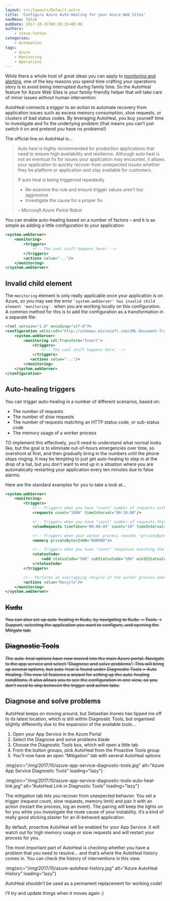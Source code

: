 ```yaml
---
layout: src/layouts/Default.astro
title: 'Configure Azure Auto-Healing for your Azure Web Sites'
navMenu: false
pubDate: 2017-10-31T09:39:35+00:00
authors:
    - steve-fenton
categories:
    - Automation
tags:
    - Azure
    - Monitoring
    - Operations
---
```


While there a whole host of great ideas you can apply to [monitoring and alerting](/publications/web-ops-dashboards-monitoring-and-alerting/), one of the key reasons you spend time crafting your operations story is to avoid being interrupted during family time. So the AutoHeal feature for Azure Web Sites is your family-friendly helper that will take care of minor issues without human intervention.

AutoHeal connects a *trigger* to an *action* to automate recovery from application issues such as excess memory consumption, slow requests, or clusters of bad status codes. By leveraging AutoHeal, you buy yourself time to investigate and fix the underlying problem (that means you can’t just switch it on and pretend you have no problems!)

The official line on AutoHeal is…

> Auto heal is highly recommended for production applications that need to ensure high availability and resilience. Although auto heal is not an eventual fix for issues your application may encounter, it allows your application to quickly recover from unexpected issues whether they be platform or application and stay available for customers.
> 
> If auto heal is being triggerred repeatedly
> 
> - Re-examine the rule and ensure trigger values aren’t too aggressive
> - Investigate the cause for a proper fix.
> 
> <cite> – Microsoft Azure Portal Robot</cite>

You can enable auto-healing based on a number of factors – and it is as simple as adding a little configuration to your application:

```xml
<system.webServer>
    <monitoring>
        <triggers>
            <!-- The cool stuff happens here! -->
        </triggers>
        <actions value="..."/>
    </monitoring>
</system.webServer>
```

## Invalid child element

The `monitoring` element is only really applicable once your application is on Azure, so you may see the error `'system.webServer' has invalid child element 'monitoring'.` when you are working locally on this configuration. A common method for this is to add the configuration as a transformation in a separate file:

```xml
<?xml version="1.0" encoding="utf-8"?>
<configuration xmlns:xdt="http://schemas.microsoft.com/XML-Document-Transform">
    <system.webServer>
        <monitoring xdt:Transform="Insert">
            <triggers>
                <!-- The cool stuff happens here! -->
            </triggers>
           <actions value="..."/>
        </monitoring>
    </system.webServer>
</configuration>
```

## Auto-healing triggers

You can trigger auto-healing in a number of different scenarios, based on:

- The number of requests
- The number of slow requests
- The number of requests matching an HTTP status code, or sub-status code
- The memory usage of a worker process

TO implement this effectively, you’ll need to understand what normal looks like, but the goal is to eliminate out-of-hours emergencies over time, so overshoot at first, and then gradually bring in the numbers until the phone stops ringing. It may be tempting to just get auto-healing to step in at the drop of a hat, but you don’t want to end up in a situation where you are automatically restarting your application every ten minutes due to false alarms.

Here are the standard examples for you to take a look at…

```xml
<system.webServer>
    <monitoring>
        <triggers>
            <!-- Triggers when you have "count" number of requests within "timeInterval" amount of time -->
            <requests count="1000" timeInterval="00:10:00"/>

            <!-- Triggers when you have "count" number of requests that take "timeTaken" within "timeInterval" amount of time -->
            <slowRequests timeTaken="00:00:45" count="20" timeInterval="00:02:00" />

            <!-- Triggers when your worker process reaches "privateBytesInKB" kilobytes of private set -->
            <memory privateBytesInKB="800000"/>

            <!-- Triggers when you have "count" responses matching the configured status within "timeInterval" amount of time -->
            <statusCode>
                <add statusCode="500" subStatusCode="100" win32StatusCode="0" count="10" timeInterval="00:00:30"/>
            </statusCode>
        </triggers>

        <!-- Performs an overlapping recycle of the worker process when a trigger fires -->
        <actions value="Recycle"/>
    </monitoring>
</system.webServer>
```

## <del>Kudu</del>

<del>You can also set up auto-healing in Kudu, by navigating to Kudu -&gt; Tools -&gt; Support, selecting the application you want to configure, and opening the Mitigate tab:</del>

## <del>Diagnostic Tools</del>

<del>The auto-heal options have now moved into the main Azure portal. Navigate to the app service and select “Diagnose and solve problems”. This will bring up several options, but auto-heal is found under Diagnostic Tools &gt; Auto Healing. The new UI features a wizard for setting up the auto-healing conditions. It also allows you to see the configuration in one view, so you don’t need to skip between the trigger and action tabs.</del>

## Diagnose and solve problems

AutoHeal keeps on moving around, but Sebastian Inones has tipped me off to its latest location, which is still within Diagnostic Tools, but organised slightly differently due to the expansion of the available tools…

1. Open your App Service in the Azure Portal
2. Select the Diagnose and solve problems blade
3. Choose the Diagnostic Tools box, which will open a little tab
4. From the button groups, pick AutoHeal from the Proactive Tools group
5. You’ll now have an open “Mitigation” tab with several AutoHeal options

:img{src="/img/2017/10/azure-app-service-diagnostic-tools.jpg" alt="Azure App Service Diagnostic Tools" loading="lazy"}

:img{src="/img/2017/10/azure-app-service-diagnostic-tools-auto-heal-link.jpg" alt="AutoHeal Link in Diagnostic Tools" loading="lazy"}

The mitigation tab lets you recover from unexpected behavior. You set a trigger (request count, slow requests, memory limit) and pair it with an action (restart the process, log an event). The pairing will keep the lights on for you while you investigate the route cause of your instability. It’s a kind of really good sticking plaster for an ill-behaved application.

By default, proactive AutoHeal will be enabled for your App Service. It will watch out for high memory usage or slow requests and will restart your process for you.

The most important part of AutoHeal is checking whether you have a problem that you need to resolve… and that’s where the AutoHeal history comes in. You can check the history of interventions in this view.

:img{src="/img/2017/10/azure-autoheal-history.jpg" alt="Azure AutoHeal History" loading="lazy"}

AutoHeal shouldn’t be used as a permanent replacement for working code!

I’ll try and update things when it moves again :)